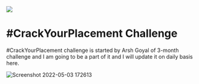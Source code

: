 <a href="https://www.linkedin.com/posts/lastropy_crackyourplacement-challengeaccepted-motivation-activity-6927224036364021760-X3ul?utm_source=linkedin_share&utm_medium=member_desktop_web">
<img src="https://img.shields.io/badge/LinkedIn-0077B5?style=for-the-badge&logo=linkedin&logoColor=white" />
</a>

# #CrackYourPlacement Challenge
#CrackYourPlacement challenge is started by Arsh Goyal of 3-month challenge and I am going to be a part of it and I will update it on daily basis here.

![Screenshot 2022-05-03 172613](https://user-images.githubusercontent.com/67953167/166454923-04f17e57-0f01-4400-964f-66fb92ec22d0.png)
